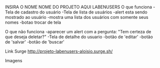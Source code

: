 INSIRA O NOME NOME DO PROJETO AQUI
LABENUSERS
O que funciona
-Tela de cadastro do usuário
-Tela de lista de usuários
-alert esta  sendo mostrado ao usuário
-mostra uma lista dos usuários com somente seus nomes
-botao trocar de tela    

O que não funciona
-aparecer um alert com a pergunta: "Tem certeza de que deseja deletar?"
-Tela de detalhe do usuario
-botão de 'editar'
-botão de 'salvar'
-botão de 'buscar'    

Link Surge
http://projeto-labenusers-aloisio.surge.sh/

Imagens

